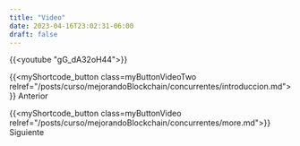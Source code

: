 ```yaml
---
title: "Video"
date: 2023-04-16T23:02:31-06:00
draft: false
---
```


{{<youtube "gG_dA32oH44">}}

{{<myShortcode_button class=myButtonVideoTwo relref="/posts/curso/mejorandoBlockchain/concurrentes/introduccion.md">}} Anterior

{{<myShortcode_button class=myButtonVideo relref="/posts/curso/mejorandoBlockchain/concurrentes/more.md">}} Siguiente